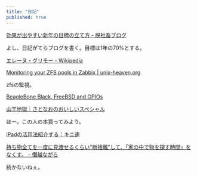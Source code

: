 ```yaml
---
title: "日記"
published: true
---
```


[効果が出やすい新年の目標の立て方 - 脱社畜ブログ](http://dennou-kurage.hatenablog.com/entry/2013/01/01/093336 "効果が出やすい新年の目標の立て方 - 脱社畜ブログ")

よし、日記がてらブログを書く。目標は1年の70%とする。

[エレーヌ・グリモー - Wikipedia](http://ja.wikipedia.org/wiki/%E3%82%A8%E3%83%AC%E3%83%BC%E3%83%8C%E3%83%BB%E3%82%B0%E3%83%AA%E3%83%A2%E3%83%BC "エレーヌ・グリモー - Wikipedia")

[Monitoring your ZFS pools in Zabbix | unix-heaven.org](http://unix-heaven.org/monitoring-of-zfs-in-zabbix#! "Monitoring your ZFS pools in Zabbix | unix-heaven.org")

zfsの監視。

[BeagleBone Black, FreeBSD and GPIOs](http://zewaren.net/site/?q=node/114 "BeagleBone Black, FreeBSD and GPIOs")

[山羊地獄｜さとなおのおいしいスペシャル](http://www.satonao.com/special/okinawa/yagi.html "山羊地獄｜さとなおのおいしいスペシャル")

ほー。この人の本買ってみよう。

[iPadの活用法紹介する：キニ速](http://blog.livedoor.jp/kinisoku/archives/3971917.html "iPadの活用法紹介する：キニ速")

[持ち物全てを一度に見渡せるくらい&quot;断捨離&quot;して、「家の中で物を探す時間」をなくす。 - 僭越ながら](http://sclo.hatenablog.com/entry/2014/01/03/132545 "持ち物全てを一度に見渡せるくらい&quot;断捨離&quot;して、「家の中で物を探す時間」をなくす。 - 僭越ながら")

続かないねぇ。
